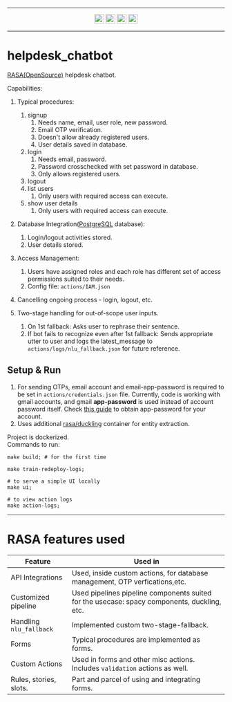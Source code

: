 
----

<div align="center">
  <img src="https://img.shields.io/badge/Rasa-5A17EE?logo=rasa&logoColor=fff&style=plastic" alt="Rasa Badge" height="22">
  <img src="https://img.shields.io/badge/PostgreSQL-4169E1?logo=postgresql&logoColor=fff&style=plastic" alt="PostgreSQL Badge" height="22">
  <img src="https://img.shields.io/badge/Docker-2496ED?logo=docker&logoColor=fff&style=plastic" alt="Docker Badge" height="22">
  <img src="https://img.shields.io/badge/Python-3776AB?logo=python&logoColor=fff&style=plastic" alt="Python Badge" height="22">
</div>

----
# helpdesk_chatbot
[RASA(OpenSource)](https://rasa.com/docs/rasa/#rasa-open-source) helpdesk chatbot.


Capabilities:
1. Typical procedures:
   1. signup
      1. Needs name, email, user role, new password.
      2. Email OTP verification.
      3. Doesn't allow already registered users.
      4. User details saved in database.
   2. login
      1. Needs email, password.
      2. Password crosschecked with set password in database.
      2. Only allows registered users.
   3. logout
   4. list users
      1. Only users with required access can execute.
   5. show user details
      1. Only users with required access can execute.
    
2. Database Integration([PostgreSQL](https://www.postgresql.org/) database):
   1. Login/logout activities stored.
   2. User details stored.
3. Access Management:
   1. Users have assigned roles and each role has different set of access permissions suited to their needs.
   2. Config file: `actions/IAM.json`
4. Cancelling ongoing process - login, logout, etc.
5. Two-stage handling for out-of-scope user inputs. 
   1. On 1st fallback: Asks user to rephrase their sentence.
   2. If bot fails to recognize even after 1st fallback: Sends appropriate utter to user and logs the latest_message to `actions/logs/nlu_fallback.json` for future reference.
  

## Setup & Run
1. For sending OTPs, email account and email-app-password is required to be set in `actions/credentials.json` file. Currently, code is working with gmail accounts, and gmail **app-password** is used instead of account password itself. Check [this guide](https://support.google.com/accounts/answer/185833?hl=en) to obtain app-password for your account.
2. Uses additional [rasa/duckling](https://hub.docker.com/r/rasa/duckling) container for entity extraction.  


Project is dockerized.  
Commands to run:
```shell
make build; # for the first time

make train-redeploy-logs;

# to serve a simple UI locally
make ui;

# to view action logs
make action-logs;
```

----
# RASA features used

| Feature                 | Used in                                                                                     |
|-------------------------|---------------------------------------------------------------------------------------------|
| API Integrations        | Used, inside custom actions, for database management, OTP verfications,etc.                 |
| Customized pipeline | Used pipelines pipeline components suited for the usecase: spacy components, duckling, etc. |
| Handling `nlu_fallback` | Implemented custom two-stage-fallback.                                                      |
| Forms                   | Typical procedures are implemented as forms.                                                |
| Custom Actions          | Used in forms and other misc actions. Includes `validation` actions as well.                |
| Rules, stories, slots.  | Part and parcel of using and integrating forms.                                             |

